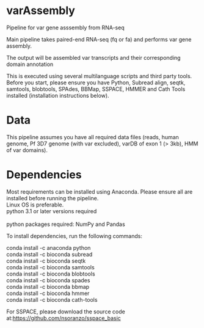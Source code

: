 # varAssembly
Pipeline for var gene asssembly from RNA-seq

Main pipeline takes paired-end RNA-seq (fq or fa) and performs var gene assembly. 

The output will be assembled var transcripts and their corresponding domain annotation 

This is executed using several multilanguage scripts and third party tools. Before you start, please ensure you have Python, Subread align, seqtk, samtools, blobtools, SPAdes, BBMap, SSPACE, HMMER and Cath Tools installed (installation instructions below).

# Data 
This pipeline assumes you have all required data files (reads, human genome, Pf 3D7 genome (with var excluded), varDB of exon 1 (> 3kb), HMM of var domains).

# Dependencies
Most requirements can be installed using Anaconda. Please ensure all are installed before running the pipeline.<br />
Linux OS is preferable. <br />
python 3.1 or later versions required <br />
<br /> python packages required: NumPy and Pandas<br />

To install dependencies, run the following commands:

conda install -c anaconda python <br />
conda install -c bioconda subread <br />
conda install -c bioconda seqtk <br />
conda install -c bioconda samtools <br />
conda install -c bioconda blobtools <br />
conda install -c bioconda spades <br />
conda install -c bioconda bbmap <br />
conda install -c bioconda hmmer <br />
conda install -c bioconda cath-tools <br />


For SSPACE, please download the source code at:https://github.com/nsoranzo/sspace_basic

